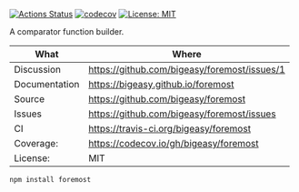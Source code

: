 [![Actions Status](https://github.com/bigeasy/foremost/workflows/Node%20CI/badge.svg)](https://github.com/bigeasy/foremost/actions)
[![codecov](https://codecov.io/gh/bigeasy/foremost/branch/master/graph/badge.svg)](https://codecov.io/gh/bigeasy/foremost)
[![License: MIT](https://img.shields.io/badge/License-MIT-yellow.svg)](https://opensource.org/licenses/MIT)

A comparator function builder.

| What          | Where                                         |
| --- | --- |
| Discussion    | https://github.com/bigeasy/foremost/issues/1  |
| Documentation | https://bigeasy.github.io/foremost            |
| Source        | https://github.com/bigeasy/foremost           |
| Issues        | https://github.com/bigeasy/foremost/issues    |
| CI            | https://travis-ci.org/bigeasy/foremost        |
| Coverage:     | https://codecov.io/gh/bigeasy/foremost        |
| License:      | MIT                                           |


```
npm install foremost
```
